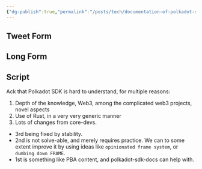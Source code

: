```yaml
---
{"dg-publish":true,"permalink":"/posts/tech/documentation-of-polkadot-sdk/","hide":true,"created":"2024-07-10T10:48:36.533+01:00","updated":"2024-07-10T11:14:58.784+01:00"}
---
```




## Tweet Form 
## Long Form
## Script

Ack that Polkadot SDK is hard to understand, for multiple reasons: 
1. Depth of the knowledge, Web3, among the complicated web3 projects, novel aspects
2. Use of Rust, in a very very generic manner
3. Lots of changes from core-devs. 

- 3rd being fixed by stability.
- 2nd is not solve-able, and merely requires practice. We can to some extent improve it by using ideas like `opinionated frame system`, or `dumbing down FRAME`. 
- 1st is something like PBA content, and polkadot-sdk-docs can help with. 
